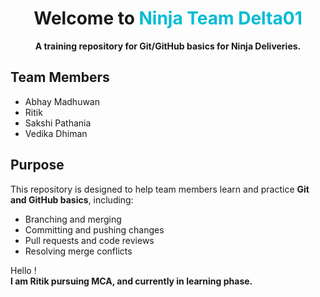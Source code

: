 <h1 align="center"> Welcome to <span style="color:#00bcd4;">Ninja Team Delta01</span></h1>

<p align="center"><b>A training repository for Git/GitHub basics for Ninja Deliveries.</b></p>


##  Team Members
<ul>
  <li>Abhay Madhuwan</li>
  <li>Ritik</li>
  <li>Sakshi Pathania</li>
  <li>Vedika Dhiman</li>
</ul>


##  Purpose
This repository is designed to help team members learn and practice <b>Git and GitHub basics</b>, including:
-  Branching and merging  
-  Committing and pushing changes  
-  Pull requests and code reviews  
- Resolving merge conflicts  



Hello ! <br> <b>I am Ritik pursuing MCA, and currently in learning phase.</b>
 
